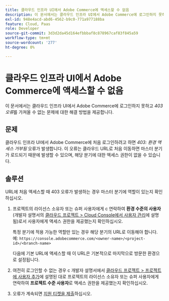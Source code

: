 ```yaml
---
title: 클라우드 인프라 UI에서 Adobe Commerce에 액세스할 수 없음
description: 이 문서에서는 클라우드 인프라 UI에서 Adobe Commerce에 로그인하지 못하고 "403 오류"가 발생하는 문제에 대한 해결 방법을 제공합니다.
exl-id: 948e4acd-abd6-4562-b9c0-771a977188ba
feature: Cloud, Paas
role: Developer
source-git-commit: 3d3d2da45d164efbbbaf8c878967caf83f845a59
workflow-type: tm+mt
source-wordcount: '277'
ht-degree: 0%

---
```


# 클라우드 인프라 UI에서 Adobe Commerce에 액세스할 수 없음

이 문서에서는 클라우드 인프라 UI에서 Adobe Commerce에 로그인하지 못하고 *403 오류*&#x200B;를 가져올 수 없는 문제에 대한 해결 방법을 제공합니다.

## 문제

클라우드 인프라 UI에서 Adobe Commerce에 처음 로그인하려고 하면 *403: 환경 액세스 거부됨* 오류가 발생합니다. 이 오류는 클라우드 URL로 처음 이동하면 마스터 분기가 로드되기 때문에 발생할 수 있으며, 해당 분기에 대한 액세스 권한이 없을 수 있습니다.

## 솔루션

URL에 처음 액세스할 때 403 오류가 발생하는 경우 마스터 분기에 역할이 있는지 확인하십시오.

1. 프로젝트의 라이선스 소유자 또는 슈퍼 사용자에게 с 연락하여 **환경 수준의 사용자**(개발자 설명서의 [클라우드 프로젝트 > Cloud Console에서 사용자 관리](https://experienceleague.adobe.com/docs/commerce-cloud-service/user-guide/project/user-access.html?lang=ko#manage-users-from-the-cloud-console)에 설명됨)로서 사용자에게 액세스 권한을 제공했는지 확인하십시오.

   특정 분기에 적용 가능한 역할만 있는 경우 해당 분기의 URL로 이동해야 합니다. 예:
   `https://console.adobecommerce.com/<owner-name>/<project-id>/<branch-name>`

   다음에 기본 URL에 액세스할 때 이 URL은 기본적으로 마지막으로 방문한 환경으로 설정됩니다.

1. 여전히 로그인할 수 없는 경우 с 개발자 설명서에서 [클라우드 프로젝트 > 프로젝트에 사용자 추가](https://experienceleague.adobe.com/docs/commerce-cloud-service/user-guide/project/user-access.html?lang=ko#add-a-user-to-the-project)에 설명된 대로 프로젝트의 라이선스 소유자 또는 슈퍼 사용자에게 연락하여 **프로젝트 수준 사용자**&#x200B;로 액세스 권한을 제공했는지 확인하십시오.
1. 오류가 계속되면 [지원 티켓을 제출](/help/help-center-guide/help-center/magento-help-center-user-guide.md#submit-ticket)하십시오.
